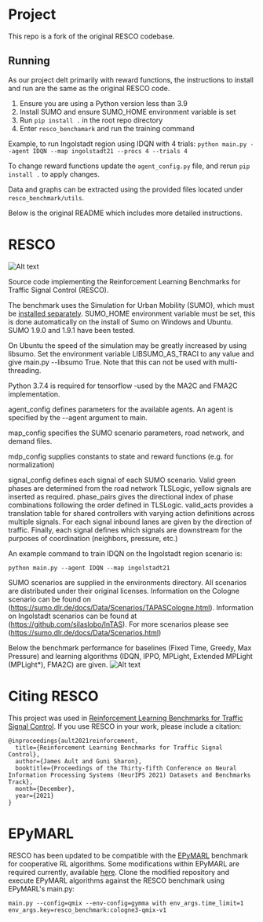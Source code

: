 # Project
This repo is a fork of the original RESCO codebase.

## Running
As our project delt primarily with reward functions, the instructions to install and run are the same as the original RESCO code.
1. Ensure you are using a Python version less than 3.9
2. Install SUMO and ensure SUMO_HOME environment variable is set
3. Run `pip install .` in the root repo directory
4. Enter `resco_benchamark` and run the training command

Example, to run Ingolstadt region using IDQN with 4 trials:
`python main.py --agent IDQN --map ingolstadt21 --procs 4 --trials 4`

To change reward functions update the `agent_config.py` file, and rerun `pip install .` to apply changes.

Data and graphs can be extracted using the provided files located under `resco_benchmark/utils`.

Below is the original README which includes more detailed instructions.

# RESCO
![Alt text](maps.png?raw=true "Provided SUMO scenarios")


Source code implementing the Reinforcement Learning Benchmarks for Traffic Signal Control (RESCO).

The benchmark uses the Simulation for Urban Mobility (SUMO), which must be [installed separately](https://sumo.dlr.de/docs/Installing/index.html). SUMO_HOME environment variable must be set, this is done automatically on the install of Sumo on Windows and Ubuntu. SUMO 1.9.0 and 1.9.1 have been tested.

On Ubuntu the speed of the simulation may be greatly increased by using libsumo. Set the environment variable LIBSUMO_AS_TRACI to any value and give main.py --libsumo True. Note that this can not be used with multi-threading.

Python 3.7.4 is required for tensorflow -used by the MA2C and FMA2C implementation.

agent_config defines parameters for the available agents. An agent is specified by the --agent argument to main.

map_config specifies the SUMO scenario parameters, road network, and demand files.

mdp_config supplies constants to state and reward functions (e.g. for normalization)

signal_config defines each signal of each SUMO scenario. Valid green phases are determined from the road network TLSLogic, yellow signals are inserted as required. phase_pairs gives the directional index of phase combinations following the order defined in TLSLogic. valid_acts provides a translation table for shared controllers with varying action definitions across multiple signals. For each signal inbound lanes are given by the direction of traffic. Finally, each signal defines which signals are downstream for the purposes of coordination (neighbors, pressure, etc.)

An example command to train IDQN on the Ingolstadt region scenario is:

`python main.py --agent IDQN --map ingolstadt21`

SUMO scenarios are supplied in the environments directory. All scenarios are distributed under their original licenses. Information on the Cologne scenario can be found on (https://sumo.dlr.de/docs/Data/Scenarios/TAPASCologne.html). Information on Ingolstadt scenarios can be found at (https://github.com/silaslobo/InTAS). For more scenarios please see (https://sumo.dlr.de/docs/Data/Scenarios.html)

Below the benchmark performance for baselines (Fixed Time, Greedy, Max Pressure) and learning algorithms (IDQN, IPPO, MPLight, Extended MPLight (MPLight*), FMA2C) are given.
![Alt text](delays.png?raw=true "Benchmark learning curves")

# Citing RESCO
This project was used in [Reinforcement Learning Benchmarks for Traffic Signal Control](https://datasets-benchmarks-proceedings.neurips.cc/paper/2021/hash/f0935e4cd5920aa6c7c996a5ee53a70f-Abstract-round1.html). If you use RESCO in your work, please include a citation:
```
@inproceedings{ault2021reinforcement,
  title={Reinforcement Learning Benchmarks for Traffic Signal Control},
  author={James Ault and Guni Sharon},
  booktitle={Proceedings of the Thirty-fifth Conference on Neural Information Processing Systems (NeurIPS 2021) Datasets and Benchmarks Track},
  month={December},
  year={2021}
}
```


# EPyMARL
RESCO has been updated to be compatible with the [EPyMARL](https://datasets-benchmarks-proceedings.neurips.cc/paper/2021/hash/a8baa56554f96369ab93e4f3bb068c22-Abstract-round1.html) benchmark for cooperative RL algorithms. Some modifications within EPyMARL are required currently, available [here](https://github.com/Pi-Star-Lab/epymarl_resco). Clone the modified repository and execute EPyMARL algorithms against the RESCO benchmark using EPyMARL's main.py:

```main.py --config=qmix --env-config=gymma with env_args.time_limit=1 env_args.key=resco_benchmark:cologne3-qmix-v1```
